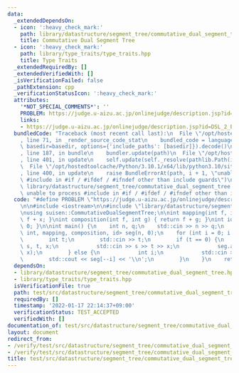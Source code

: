 ```yaml
---
data:
  _extendedDependsOn:
  - icon: ':heavy_check_mark:'
    path: library/datastructure/segment_tree/commutative_dual_segment_tree.hpp
    title: Commutative Dual Segment Tree
  - icon: ':heavy_check_mark:'
    path: library/type_traits/type_traits.hpp
    title: Type Traits
  _extendedRequiredBy: []
  _extendedVerifiedWith: []
  _isVerificationFailed: false
  _pathExtension: cpp
  _verificationStatusIcon: ':heavy_check_mark:'
  attributes:
    '*NOT_SPECIAL_COMMENTS*': ''
    PROBLEM: https://judge.u-aizu.ac.jp/onlinejudge/description.jsp?id=DSL_2_E
    links:
    - https://judge.u-aizu.ac.jp/onlinejudge/description.jsp?id=DSL_2_E
  bundledCode: "Traceback (most recent call last):\n  File \"/opt/hostedtoolcache/Python/3.10.1/x64/lib/python3.10/site-packages/onlinejudge_verify/documentation/build.py\"\
    , line 71, in _render_source_code_stat\n    bundled_code = language.bundle(stat.path,\
    \ basedir=basedir, options={'include_paths': [basedir]}).decode()\n  File \"/opt/hostedtoolcache/Python/3.10.1/x64/lib/python3.10/site-packages/onlinejudge_verify/languages/cplusplus.py\"\
    , line 187, in bundle\n    bundler.update(path)\n  File \"/opt/hostedtoolcache/Python/3.10.1/x64/lib/python3.10/site-packages/onlinejudge_verify/languages/cplusplus_bundle.py\"\
    , line 401, in update\n    self.update(self._resolve(pathlib.Path(included), included_from=path))\n\
    \  File \"/opt/hostedtoolcache/Python/3.10.1/x64/lib/python3.10/site-packages/onlinejudge_verify/languages/cplusplus_bundle.py\"\
    , line 400, in update\n    raise BundleErrorAt(path, i + 1, \"unable to process\
    \ #include in #if / #ifdef / #ifndef other than include guards\")\nonlinejudge_verify.languages.cplusplus_bundle.BundleErrorAt:\
    \ library/datastructure/segment_tree/commutative_dual_segment_tree.hpp: line 6:\
    \ unable to process #include in #if / #ifdef / #ifndef other than include guards\n"
  code: "#define PROBLEM \"https://judge.u-aizu.ac.jp/onlinejudge/description.jsp?id=DSL_2_E\"\
    \n\n#include <iostream>\n\n#include \"library/datastructure/segment_tree/commutative_dual_segment_tree.hpp\"\
    \nusing suisen::CommutativeDualSegmentTree;\n\nint mapping(int f, int x) { return\
    \ f + x; }\nint composition(int f, int g) { return f + g; }\nint id() { return\
    \ 0; }\n\nint main() {\n    int n, q;\n    std::cin >> n >> q;\n    CommutativeDualSegmentTree<int,\
    \ int, mapping, composition, id> seg(n, 0);\n    for (int i = 0; i < q; ++i) {\n\
    \        int t;\n        std::cin >> t;\n        if (t == 0) {\n            int\
    \ s, t, x;\n            std::cin >> s >> t >> x;\n            seg.apply(--s, t,\
    \ x);\n        } else {\n            int i;\n            std::cin >> i;\n    \
    \        std::cout << seg[--i] << '\\n';\n        }\n    }\n    return 0;\n}"
  dependsOn:
  - library/datastructure/segment_tree/commutative_dual_segment_tree.hpp
  - library/type_traits/type_traits.hpp
  isVerificationFile: true
  path: test/src/datastructure/segment_tree/commutative_dual_segment_tree/DSL_2_E.test.cpp
  requiredBy: []
  timestamp: '2022-01-17 22:14:37+09:00'
  verificationStatus: TEST_ACCEPTED
  verifiedWith: []
documentation_of: test/src/datastructure/segment_tree/commutative_dual_segment_tree/DSL_2_E.test.cpp
layout: document
redirect_from:
- /verify/test/src/datastructure/segment_tree/commutative_dual_segment_tree/DSL_2_E.test.cpp
- /verify/test/src/datastructure/segment_tree/commutative_dual_segment_tree/DSL_2_E.test.cpp.html
title: test/src/datastructure/segment_tree/commutative_dual_segment_tree/DSL_2_E.test.cpp
---
```

